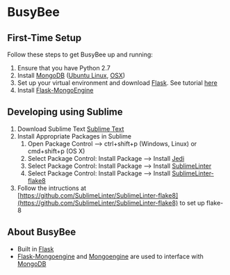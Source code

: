 # BusyBee

## First-Time Setup
Follow these steps to get BusyBee up and running:
1. Ensure that you have Python 2.7
2. Install [MongoDB](https://www.mongodb.com/) ([Ubuntu Linux](https://docs.mongodb.com/manual/tutorial/install-mongodb-on-ubuntu/), [OSX](https://docs.mongodb.com/manual/tutorial/install-mongodb-on-os-x/#install-mongodb-with-homebrew))
3. Set up your virtual environment and download [Flask](http://flask.pocoo.org/). See tutorial [here](http://flask.pocoo.org/docs/0.11/installation/)
4. Install [Flask-MongoEngine](http://docs.mongoengine.org/projects/flask-mongoengine/en/latest/)


## Developing using Sublime
1. Download Sublime Text
	[Sublime Text](https://www.sublimetext.com/)
2. Install Appropriate Packages in Sublime
	1. Open Package Control --> ctrl+shift+p (Windows, Linux) or cmd+shift+p (OS X)
    2. Select Package Control: Install Package --> Install [Jedi](http://jedi.jedidjah.ch/en/latest/)
	3. Select Package Control: Install Package --> Install [SublimeLinter](http://www.sublimelinter.com/en/latest/)
	4. Select Package Control: Install Package --> Install [SublimeLinter-flake8](https://github.com/SublimeLinter/SublimeLinter-flake8)
3. Follow the intructions at [https://github.com/SublimeLinter/SublimeLinter-flake8](https://github.com/SublimeLinter/SublimeLinter-flake8) to set up flake-8


## About BusyBee
* Built in [Flask](http://flask.pocoo.org/)
* [Flask-Mongoengine](http://docs.mongoengine.org/projects/flask-mongoengine/en/latest/) and [Mongoengine](http://mongoengine.org/) are used to interface with [MongoDB](https://www.mongodb.com/)
